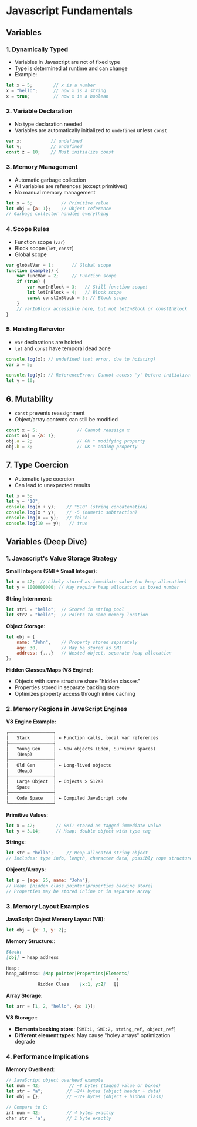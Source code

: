 # **Javascript Fundamentals**

## **Variables**

### **1. Dynamically Typed**

* Variables in Javascript are not of fixed type
* Type is determined at runtime and can change
* Example:

```javascript
let x = 5;        // x is a number
x = "hello";      // now x is a string
x = true;         // now x is a boolean
```

### **2. Variable Declaration**

* No type declaration needed
* Variables are automatically initialized to `undefined` unless `const`

```javascript
var x;           // undefined
let y;           // undefined  
const z = 10;    // Must initialize const
```

### **3. Memory Management**

* Automatic garbage collection
* All variables are references (except primitives)
* No manual memory management

```javascript
let x = 5;           // Primitive value
let obj = {a: 1};    // Object reference
// Garbage collector handles everything
```

### **4. Scope Rules**

* Function scope (`var`)
* Block scope (`let`, `const`)
* Global scope

```javascript
var globalVar = 1;       // Global scope
function example() {
    var funcVar = 2;     // Function scope
    if (true) {
        var varInBlock = 3;   // Still function scope!
        let letInBlock = 4;   // Block scope
        const constInBlock = 5; // Block scope
    }
    // varInBlock accessible here, but not letInBlock or constInBlock
}
```

### **5. Hoisting Behavior**

* `var` declarations are hoisted
* `let` and `const` have temporal dead zone

```javascript
console.log(x); // undefined (not error, due to hoisting)
var x = 5;

console.log(y); // ReferenceError: Cannot access 'y' before initialization
let y = 10;
```

## **6. Mutability**

* `const` prevents reassignment
* Object/array contents can still be modified

```javascript
const x = 5;               // Cannot reassign x
const obj = {a: 1};
obj.a = 2;                 // OK * modifying property
obj.b = 3;                 // OK * adding property
```

## **7. Type Coercion**

* Automatic type coercion
* Can lead to unexpected results

```javascript
let x = 5;
let y = "10";
console.log(x + y);    // "510" (string concatenation)
console.log(x * y);    // -5 (numeric subtraction)
console.log(x == y);   // false
console.log(10 == y);   // true
```

## **Variables (Deep Dive)**

### **1. Javascript's Value Storage Strategy**

**Small Integers (SMI * Small Integer)**:

```javascript
let x = 42;  // Likely stored as immediate value (no heap allocation)
let y = 1000000000; // May require heap allocation as boxed number
```

**String Internment**:

```javascript
let str1 = "hello";  // Stored in string pool
let str2 = "hello";  // Points to same memory location
```

**Object Storage**:

```javascript
let obj = {
    name: "John",    // Property stored separately
    age: 30,         // May be stored as SMI
    address: {...}   // Nested object, separate heap allocation
};
```

**Hidden Classes/Maps (V8 Engine)**:

* Objects with same structure share "hidden classes"
* Properties stored in separate backing store
* Optimizes property access through inline caching

### **2. Memory Regions in JavaScript Engines**

**V8 Engine Example:**

```md
┌─────────────────┐
│   Stack         │ ← Function calls, local var references
├─────────────────┤
│   Young Gen     │ ← New objects (Eden, Survivor spaces)
│   (Heap)        │
├─────────────────┤
│   Old Gen       │ ← Long-lived objects
│   (Heap)        │
├─────────────────┤
│   Large Object  │ ← Objects > 512KB
│   Space         │
├─────────────────┤
│   Code Space    │ ← Compiled JavaScript code
└─────────────────┘
```

**Primitive Values**:

```javascript
let x = 42;        // SMI: stored as tagged immediate value
let y = 3.14;      // Heap: double object with type tag
```

**Strings**:

```javascript
let str = "hello";     // Heap-allocated string object
// Includes: type info, length, character data, possibly rope structure
```

**Objects/Arrays**:

```javascript
let p = {age: 25, name: "John"};
// Heap: [hidden class pointer|properties backing store]
// Properties may be stored inline or in separate array
```

### **3. Memory Layout Examples**

**JavaScript Object Memory Layout (V8)**:

```javascript
let obj = {x: 1, y: 2};
```

**Memory Structure:**:

```md
Stack:
[obj] → heap_address

Heap:
heap_address: [Map pointer|Properties|Elements]
                    ↓           ↓         ↓
            Hidden Class    [x:1, y:2]   []
```

**Array Storage**:

```javascript
let arr = [1, 2, "hello", {a: 1}];
```

**V8 Storage:**:

* **Elements backing store**: `[SMI:1, SMI:2, string_ref, object_ref]`
* **Different element types**: May cause "holey arrays" optimization degrade

### **4. Performance Implications**

**Memory Overhead:**

```javascript
// JavaScript object overhead example
let num = 42;           // ~8 bytes (tagged value or boxed)
let str = "a";         // ~24+ bytes (object header + data)
let obj = {};          // ~32+ bytes (object + hidden class)

// Compare to C:
int num = 42;          // 4 bytes exactly
char str = 'a';        // 1 byte exactly
```
